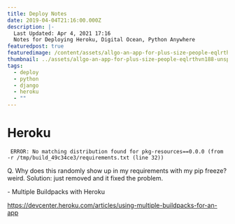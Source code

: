 ```yaml
---
title: Deploy Notes
date: 2019-04-04T21:16:00.000Z
description: |-
  Last Updated: Apr 4, 2021 17:16
  Notes for Deploying Heroku, Digital Ocean, Python Anywhere 
featuredpost: true
featuredimage: /content/assets/allgo-an-app-for-plus-size-people-eqlrthvn188-unsplash.jpg
thumbnail: ../assets/allgo-an-app-for-plus-size-people-eqlrthvn188-unsplash.jpg
tags:
  - deploy
  - python
  - django
  - heroku
  - ""
---
```

# Heroku

```
 ERROR: No matching distribution found for pkg-resources==0.0.0 (from -r /tmp/build_49c34ce3/requirements.txt (line 32))
```

Q. Why does this randomly show up in my requirements with my pip freeze? weird. Solution: just removed and it fixed the problem.

\- Multiple Buildpacks with Heroku 

<https://devcenter.heroku.com/articles/using-multiple-buildpacks-for-an-app>